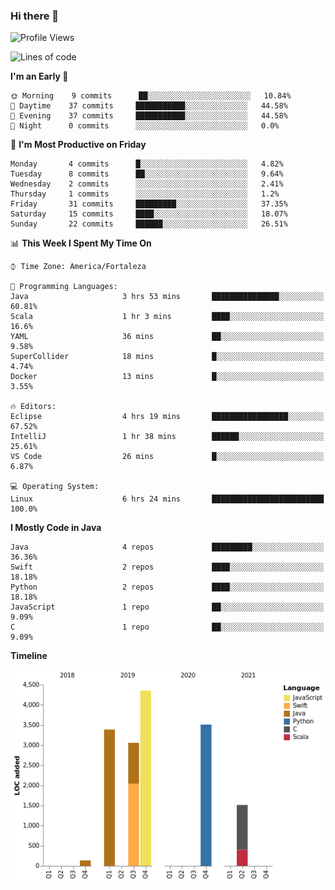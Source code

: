 ### Hi there 👋

<!--
**samuelpsouza/samuelpsouza** is a ✨ _special_ ✨ repository because its `README.md` (this file) appears on your GitHub profile.

Here are some ideas to get you started:

- 🔭 I’m currently working on ...
- 🌱 I’m currently learning ...
- 👯 I’m looking to collaborate on ...
- 🤔 I’m looking for help with ...
- 💬 Ask me about ...
- 📫 How to reach me: ...
- 😄 Pronouns: ...
- ⚡ Fun fact: ...
-->

<!--START_SECTION:waka-->
![Profile Views](http://img.shields.io/badge/Profile%20Views-96-blue)

![Lines of code](https://img.shields.io/badge/From%20Hello%20World%20I%27ve%20Written-15954%20lines%20of%20code-blue)

**I'm an Early 🐤** 

```text
🌞 Morning    9 commits      ██░░░░░░░░░░░░░░░░░░░░░░░   10.84% 
🌆 Daytime    37 commits     ███████████░░░░░░░░░░░░░░   44.58% 
🌃 Evening    37 commits     ███████████░░░░░░░░░░░░░░   44.58% 
🌙 Night      0 commits      ░░░░░░░░░░░░░░░░░░░░░░░░░   0.0%

```
📅 **I'm Most Productive on Friday** 

```text
Monday       4 commits      █░░░░░░░░░░░░░░░░░░░░░░░░   4.82% 
Tuesday      8 commits      ██░░░░░░░░░░░░░░░░░░░░░░░   9.64% 
Wednesday    2 commits      ░░░░░░░░░░░░░░░░░░░░░░░░░   2.41% 
Thursday     1 commits      ░░░░░░░░░░░░░░░░░░░░░░░░░   1.2% 
Friday       31 commits     █████████░░░░░░░░░░░░░░░░   37.35% 
Saturday     15 commits     ████░░░░░░░░░░░░░░░░░░░░░   18.07% 
Sunday       22 commits     ██████░░░░░░░░░░░░░░░░░░░   26.51%

```


📊 **This Week I Spent My Time On** 

```text
⌚︎ Time Zone: America/Fortaleza

💬 Programming Languages: 
Java                     3 hrs 53 mins       ███████████████░░░░░░░░░░   60.81% 
Scala                    1 hr 3 mins         ████░░░░░░░░░░░░░░░░░░░░░   16.6% 
YAML                     36 mins             ██░░░░░░░░░░░░░░░░░░░░░░░   9.58% 
SuperCollider            18 mins             █░░░░░░░░░░░░░░░░░░░░░░░░   4.74% 
Docker                   13 mins             █░░░░░░░░░░░░░░░░░░░░░░░░   3.55%

🔥 Editors: 
Eclipse                  4 hrs 19 mins       █████████████████░░░░░░░░   67.52% 
IntelliJ                 1 hr 38 mins        ██████░░░░░░░░░░░░░░░░░░░   25.61% 
VS Code                  26 mins             █░░░░░░░░░░░░░░░░░░░░░░░░   6.87%

💻 Operating System: 
Linux                    6 hrs 24 mins       █████████████████████████   100.0%

```

**I Mostly Code in Java** 

```text
Java                     4 repos             █████████░░░░░░░░░░░░░░░░   36.36% 
Swift                    2 repos             ████░░░░░░░░░░░░░░░░░░░░░   18.18% 
Python                   2 repos             ████░░░░░░░░░░░░░░░░░░░░░   18.18% 
JavaScript               1 repo              ██░░░░░░░░░░░░░░░░░░░░░░░   9.09% 
C                        1 repo              ██░░░░░░░░░░░░░░░░░░░░░░░   9.09%

```


**Timeline**

![Chart not found](https://raw.githubusercontent.com/samuelpsouza/samuelpsouza/main/charts/bar_graph.png) 


<!--END_SECTION:waka-->